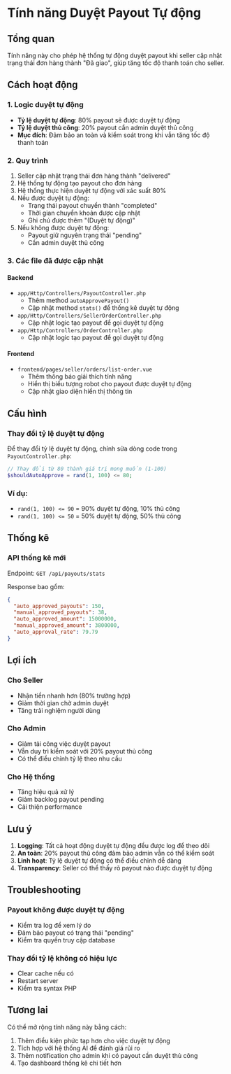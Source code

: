 # Tính năng Duyệt Payout Tự động

## Tổng quan
Tính năng này cho phép hệ thống tự động duyệt payout khi seller cập nhật trạng thái đơn hàng thành "Đã giao", giúp tăng tốc độ thanh toán cho seller.

## Cách hoạt động

### 1. Logic duyệt tự động
- **Tỷ lệ duyệt tự động**: 80% payout sẽ được duyệt tự động
- **Tỷ lệ duyệt thủ công**: 20% payout cần admin duyệt thủ công
- **Mục đích**: Đảm bảo an toàn và kiểm soát trong khi vẫn tăng tốc độ thanh toán

### 2. Quy trình
1. Seller cập nhật trạng thái đơn hàng thành "delivered"
2. Hệ thống tự động tạo payout cho đơn hàng
3. Hệ thống thực hiện duyệt tự động với xác suất 80%
4. Nếu được duyệt tự động:
   - Trạng thái payout chuyển thành "completed"
   - Thời gian chuyển khoản được cập nhật
   - Ghi chú được thêm "(Duyệt tự động)"
5. Nếu không được duyệt tự động:
   - Payout giữ nguyên trạng thái "pending"
   - Cần admin duyệt thủ công

### 3. Các file đã được cập nhật

#### Backend
- `app/Http/Controllers/PayoutController.php`
  - Thêm method `autoApprovePayout()`
  - Cập nhật method `stats()` để thống kê duyệt tự động
- `app/Http/Controllers/SellerOrderController.php`
  - Cập nhật logic tạo payout để gọi duyệt tự động
- `app/Http/Controllers/OrderController.php`
  - Cập nhật logic tạo payout để gọi duyệt tự động

#### Frontend
- `frontend/pages/seller/orders/list-order.vue`
  - Thêm thông báo giải thích tính năng
  - Hiển thị biểu tượng robot cho payout được duyệt tự động
  - Cập nhật giao diện hiển thị thông tin

## Cấu hình

### Thay đổi tỷ lệ duyệt tự động
Để thay đổi tỷ lệ duyệt tự động, chỉnh sửa dòng code trong `PayoutController.php`:

```php
// Thay đổi từ 80 thành giá trị mong muốn (1-100)
$shouldAutoApprove = rand(1, 100) <= 80;
```

### Ví dụ:
- `rand(1, 100) <= 90` = 90% duyệt tự động, 10% thủ công
- `rand(1, 100) <= 50` = 50% duyệt tự động, 50% thủ công

## Thống kê

### API thống kê mới
Endpoint: `GET /api/payouts/stats`

Response bao gồm:
```json
{
  "auto_approved_payouts": 150,
  "manual_approved_payouts": 38,
  "auto_approved_amount": 15000000,
  "manual_approved_amount": 3800000,
  "auto_approval_rate": 79.79
}
```

## Lợi ích

### Cho Seller
- Nhận tiền nhanh hơn (80% trường hợp)
- Giảm thời gian chờ admin duyệt
- Tăng trải nghiệm người dùng

### Cho Admin
- Giảm tải công việc duyệt payout
- Vẫn duy trì kiểm soát với 20% payout thủ công
- Có thể điều chỉnh tỷ lệ theo nhu cầu

### Cho Hệ thống
- Tăng hiệu quả xử lý
- Giảm backlog payout pending
- Cải thiện performance

## Lưu ý

1. **Logging**: Tất cả hoạt động duyệt tự động đều được log để theo dõi
2. **An toàn**: 20% payout thủ công đảm bảo admin vẫn có thể kiểm soát
3. **Linh hoạt**: Tỷ lệ duyệt tự động có thể điều chỉnh dễ dàng
4. **Transparency**: Seller có thể thấy rõ payout nào được duyệt tự động

## Troubleshooting

### Payout không được duyệt tự động
- Kiểm tra log để xem lý do
- Đảm bảo payout có trạng thái "pending"
- Kiểm tra quyền truy cập database

### Thay đổi tỷ lệ không có hiệu lực
- Clear cache nếu có
- Restart server
- Kiểm tra syntax PHP

## Tương lai

Có thể mở rộng tính năng này bằng cách:
1. Thêm điều kiện phức tạp hơn cho việc duyệt tự động
2. Tích hợp với hệ thống AI để đánh giá rủi ro
3. Thêm notification cho admin khi có payout cần duyệt thủ công
4. Tạo dashboard thống kê chi tiết hơn
